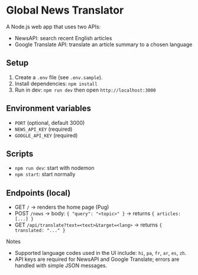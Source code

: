 ﻿# Global News Translator

A Node.js web app that uses two APIs:
- NewsAPI: search recent English articles
- Google Translate API: translate an article summary to a chosen language

## Setup
1. Create a `.env` file (see `.env.sample`).
2. Install dependencies: `npm install`
3. Run in dev: `npm run dev` then open `http://localhost:3000`

## Environment variables
- `PORT` (optional, default 3000)
- `NEWS_API_KEY` (required)
- `GOOGLE_API_KEY` (required)

## Scripts
- `npm run dev`: start with nodemon
- `npm start`: start normally

## Endpoints (local)
- GET `/` → renders the home page (Pug)
- POST `/news` → body: `{ "query": "<topic>" }` → returns `{ articles: [...] }`
- GET `/api/translate?text=<text>&target=<lang>` → returns `{ translated: "..." }`

Notes
- Supported language codes used in the UI include: `hi`, `pa`, `fr`, `ar`, `es`, `zh`.
- API keys are required for NewsAPI and Google Translate; errors are handled with simple JSON messages.